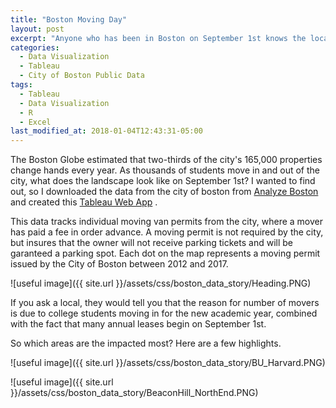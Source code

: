 ```yaml
---
title: "Boston Moving Day"
layout: post
excerpt: "Anyone who has been in Boston on September 1st knows the local phenomenon of moving day"
categories:
  - Data Visualization
  - Tableau
  - City of Boston Public Data
tags:
  - Tableau
  - Data Visualization
  - R
  - Excel
last_modified_at: 2018-01-04T12:43:31-05:00
---
```


The Boston Globe estimated that two-thirds of the city's 165,000 properties change hands every year.  As thousands of students move in and out of the city, what does the landscape look like on September 1st?  I wanted to find out, so I downloaded the data from the city of boston from [Analyze Boston](https://data.boston.gov/) and created this [Tableau Web App](https://public.tableau.com/profile/samuel.castillo#!/vizhome/TheChaosofSept_1MovingDayinBoston/BostonMovingTruckPermits) .  

This data tracks individual moving van permits from the city, where a mover has paid a fee in order advance.  A moving permit is not required by the city, but insures that the owner will not receive parking tickets and will be garanteed a parking spot.  Each dot on the map represents a moving permit issued by the City of Boston between 2012 and 2017.

![useful image]({{ site.url }}/assets/css/boston_data_story/Heading.PNG)

If you ask a local, they would tell you that the reason for number of movers is due to college students moving in for the new academic year, combined with the fact that many annual leases begin on September 1st.  

So which areas are the impacted most?  Here are a few highlights.

![useful image]({{ site.url }}/assets/css/boston_data_story/BU_Harvard.PNG)

![useful image]({{ site.url }}/assets/css/boston_data_story/BeaconHill_NorthEnd.PNG)





